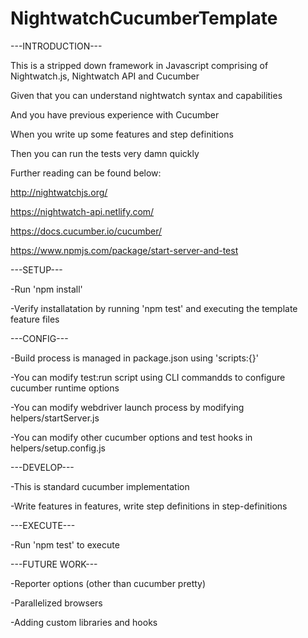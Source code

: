 # NightwatchCucumberTemplate
---INTRODUCTION---


This is a stripped down framework in Javascript comprising of Nightwatch.js, Nightwatch API and Cucumber 

Given that you can understand nightwatch syntax and capabilities

And you have previous experience with Cucumber

When you write up some features and step definitions

Then you can run the tests very damn quickly

Further reading can be found below:

http://nightwatchjs.org/

https://nightwatch-api.netlify.com/

https://docs.cucumber.io/cucumber/

https://www.npmjs.com/package/start-server-and-test

---SETUP---


-Run 'npm install' 

-Verify installatation by running 'npm test' and executing the template feature files

---CONFIG---


-Build process is managed in package.json using 'scripts:{}'

-You can modify test:run script using CLI commandds to configure cucumber runtime options

-You can modify webdriver launch process by modifying helpers/startServer.js

-You can modify other cucumber options and test hooks in helpers/setup.config.js

---DEVELOP---


-This is standard cucumber implementation

-Write features in features, write step definitions in step-definitions

---EXECUTE---

-Run 'npm test' to execute

---FUTURE WORK---


-Reporter options (other than cucumber pretty)

-Parallelized browsers

-Adding custom libraries and hooks
